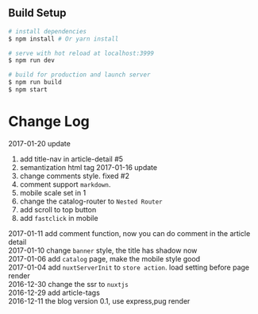 ## Build Setup

``` bash
# install dependencies
$ npm install # Or yarn install

# serve with hot reload at localhost:3999
$ npm run dev

# build for production and launch server
$ npm run build
$ npm start

```

# Change Log
2017-01-20 update   
  1. add title-nav in article-detail #5
  2. semantization html tag
2017-01-16 update
  1. change comments style.  fixed #2
  2. comment support `markdown`.   
  3. mobile scale set in 1
  4. change the catalog-router to `Nested Router`
  5. add scroll to top button
  6. add `fastclick` in mobile

2017-01-11  add comment function, now you can do comment in the article detail   
2017-01-10  change `banner` style, the title has shadow now   
2017-01-06  add `catalog` page, make the mobile style good   
2017-01-04  add `nuxtServerInit` to `store action`. load setting before page render   
2016-12-30  change the ssr to `nuxtjs`   
2016-12-29  add article-tags   
2016-12-11  the blog version 0.1, use express,pug render   
